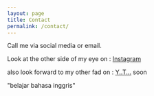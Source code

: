 ```yaml
---
layout: page
title: Contact
permalink: /contact/
---
```


Call me via social media or email.

Look at the other side of my eye on :
[Instagram](https://instagram.com/bagoes_s)

also look forward to my other fad on :
[Y..T...](#) soon

"belajar bahasa inggris"